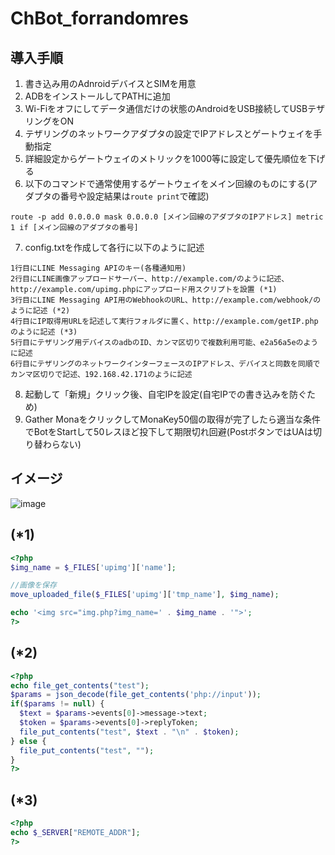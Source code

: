# ChBot_forrandomres

## 導入手順
1. 書き込み用のAdnroidデバイスとSIMを用意
2. ADBをインストールしてPATHに追加
3. Wi-Fiをオフにしてデータ通信だけの状態のAndroidをUSB接続してUSBテザリングをON
4. テザリングのネットワークアダプタの設定でIPアドレスとゲートウェイを手動指定
5. 詳細設定からゲートウェイのメトリックを1000等に設定して優先順位を下げる
6. 以下のコマンドで通常使用するゲートウェイをメイン回線のものにする(アダプタの番号や設定結果は`route print`で確認)
```
route -p add 0.0.0.0 mask 0.0.0.0 [メイン回線のアダプタのIPアドレス] metric 1 if [メイン回線のアダプタの番号]
```
7. config.txtを作成して各行に以下のように記述
```
1行目にLINE Messaging APIのキー(各種通知用)
2行目にLINE画像アップロードサーバー、http://example.com/のように記述、http://example.com/upimg.phpにアップロード用スクリプトを設置 (*1)
3行目にLINE Messaging API用のWebhookのURL、http://example.com/webhook/のように記述 (*2)
4行目にIP取得用URLを記述して実行フォルダに置く、http://example.com/getIP.phpのように記述 (*3)
5行目にテザリング用デバイスのadbのID、カンマ区切りで複数利用可能、e2a56a5eのように記述
6行目にテザリングのネットワークインターフェースのIPアドレス、デバイスと同数を同順でカンマ区切りで記述、192.168.42.171のように記述
```
8. 起動して「新規」クリック後、自宅IPを設定(自宅IPでの書き込みを防ぐため)
9. Gather MonaをクリックしてMonaKey50個の取得が完了したら適当な条件でBotをStartして50レスほど投下して期限切れ回避(PostボタンではUAは切り替わらない)

## イメージ
![image](https://user-images.githubusercontent.com/34737991/166092768-45a3d494-f041-42cd-9b04-076a55c6199c.png)

## (*1)
~~~PHP
<?php
$img_name = $_FILES['upimg']['name'];

//画像を保存
move_uploaded_file($_FILES['upimg']['tmp_name'], $img_name);

echo '<img src="img.php?img_name=' . $img_name . '">';
?>
~~~

## (*2)
~~~PHP
<?php
echo file_get_contents("test");
$params = json_decode(file_get_contents('php://input'));
if($params != null) {
  $text = $params->events[0]->message->text;
  $token = $params->events[0]->replyToken;
  file_put_contents("test", $text . "\n" . $token);
} else {
  file_put_contents("test", "");
}
?>
~~~

## (*3)
~~~PHP
<?php
echo $_SERVER["REMOTE_ADDR"];
?>
~~~
